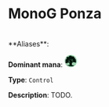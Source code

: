 <!-- This page is automatically generated by Myr: do not update it manually. Changes directly applied here will be lost. -->
# MonoG Ponza
<br/>
**Aliases**: 

**Dominant mana**: <img src="../resources/images/mana/G.png" width="25"/>

**Type**: `Control`

**Description**: TODO.









